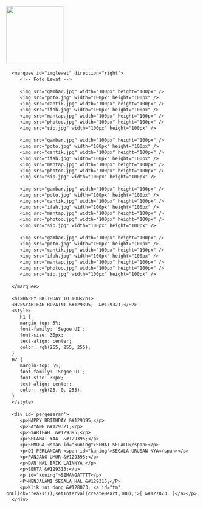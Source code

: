 <!DOCTYPE html>
<html>
<meta charset='UTF-8' />
<meta content='width=device-width, initial-scale=1, user-scalable=1, minimum-scale=1, maximum-scale=5'
   name='viewport' />
<meta content='IE=edge' http-equiv='X-UA-Compatible' />
<script src="https://cdn.jsdelivr.net/npm/sweetalert2@11.0.19/dist/sweetalert2.all.min.js"></script>
<script src="https://kit.fontawesome.com/4f3ce16e3e.js" crossorigin="anonymous"></script>
<link href="https://hey.likeadream.repl.co/style.css" rel="stylesheet" type="text/css" />

<head>
</head>

<body>
   <!-- Ganti Background -->
   <style>
      body {
         background-image: url("photoo.jpg");
         background-repeat: no-repeat;
         background-attachment: fixed;
         background-size: 100% 100%;
      }
   </style>

</script>

   <div id='Content'>
      <div id="bingkai" class="foto">
         <div class="image">
            <!-- Foto Akhir --><img src="https://i.postimg.cc/2jMdQdpN/hbd.jpg" width="150px" height="150px" />
         </div>
         <p id="teks1"></p>
         <p id="teks2"></p>
      </div>

      <marquee id="imglewat" direction="right">
         <!-- Foto Lewat -->

         <img src="gambar.jpg" width="100px" height="100px" />
         <img src="poto.jpg" width="100px" height="100px" />
         <img src="cantik.jpg" width="100px" height="100px" />
         <img src="ifah.jpg" width="100px" height="100px" />
         <img src="mantap.jpg" width="100px" height="100px" />
         <img src="photoo.jpg" width="100px" height="100px" />
         <img src="sip.jpg" width="100px" height="100px" />

         <img src="gambar.jpg" width="100px" height="100px" />
         <img src="poto.jpg" width="100px" height="100px" />
         <img src="cantik.jpg" width="100px" height="100px" />
         <img src="ifah.jpg" width="100px" height="100px" />
         <img src="mantap.jpg" width="100px" height="100px" />
         <img src="photoo.jpg" width="100px" height="100px" />
         <img src="sip.jpg" width="100px" height="100px" />

         <img src="gambar.jpg" width="100px" height="100px" />
         <img src="poto.jpg" width="100px" height="100px" />
         <img src="cantik.jpg" width="100px" height="100px" />
         <img src="ifah.jpg" width="100px" height="100px" />
         <img src="mantap.jpg" width="100px" height="100px" />
         <img src="photoo.jpg" width="100px" height="100px" />
         <img src="sip.jpg" width="100px" height="100px" />

         <img src="gambar.jpg" width="100px" height="100px" />
         <img src="poto.jpg" width="100px" height="100px" />
         <img src="cantik.jpg" width="100px" height="100px" />
         <img src="ifah.jpg" width="100px" height="100px" />
         <img src="mantap.jpg" width="100px" height="100px" />
         <img src="photoo.jpg" width="100px" height="100px" />
         <img src="sip.jpg" width="100px" height="100px" />

      </marquee>

      <h1>HAPPY BRITHDAY TO YOU</h1>
      <H2>SYARIFAH ROZAINI &#129395;  &#129321;</H2>
      <style>
         h1 {
         margin-top: 5%;
         font-family: 'Segoe UI';
         font-size: 30px;
         text-align: center;
         color: rgb(255, 255, 255);
      }
      H2 {
         margin-top: 5%;
         font-family: 'Segoe UI';
         font-size: 30px;
         text-align: center;
         color: rgb(25, 0, 255);
      }
      </style>

      <div id='pergeseran'>
         <p>HAPPY BRITHDAY &#129395;</p>
         <p>SAYANG &#129321;</p>
         <p>SYARIFAH  &#129395;</p>
         <p>SELAMAT YAA  &#129395;</p>
         <p>SEMOGA <span id="kuning">SEHAT SELALU</span></p>
         <p>DI PERLANCAR <span id="kuning">SEGALA URUSAN NYA</span></p>
         <p>PANJANG UMUR &#129395;</p>
         <p>DAN HAL BAIK LAINNYA </p>
         <p>SERTA &#129315;</p>
         <p id="kuning">SEMANGATTTT</p>
         <P>MENJALANI SEGALA HAL &#129315;</P>
         <p>Klik ini dong &#128073; <a id="tm" onClick='reaksi();setInterval(createHeart,100);'>[ &#127873; ]</a></p>
      </div>
   </div>

   <div id="bodyblur"></div>
   <script>
      var i = 0, teks1; teks1 =
         "Happy Birthday!"
      var u = 0, teks2; teks2 =
         "SYARIFAH ROZAINI"

      //Audio Link MP3
      function play() {
         var audio = new
            Audio("https://hey.likeadream.repl.co/FindMe.mp3"); audio.play();
      } const swals = Swal.mixin({ cancelButtonColor: '#909090', confirmButtonColor: '#2B2B2B', allowOutsideClick: false, });
   </script>

   <script>
      async function start() { await swals.fire('Hallo Syarifah Rozaini &#129321;'); setTimeout(mulai, 1200); imglwt(); play(); } start();
      function imglwt() { var marquee = document.getElementById("imglewat"); marquee.start(); document.getElementById('imglewat').style.display = "block"; }
      function showDiv() { document.getElementById('Content').style.opacity = "1"; }
      function iloveu() { document.getElementById('sp1').style.display = "none"; document.getElementById('sp2').style.display = "block"; document.getElementById('text2').style.display = "none"; }
      function mulai() { ketiknm(); showDiv(); } function ketiknm() { document.getElementById('pergeseran').style.opacity = "1"; document.getElementById('pergeseran').style.visibility = "visible"; document.getElementById('pergeseran').style.margin = "100px 0 0 0"; }

      //Reaksi
      async function reaksi() {
         document.getElementById('imglewat').style.display = "none"; document.getElementById('pergeseran').style.display = "none";
         document.getElementById('bodyblur').style.opacity = "1"; document.getElementById('bodyblur').style.visibility = "visible"; document.getElementById('bingkai').style.display = "block";
         textaksi();
      }
      function textaksi() { if (i < teks1.length) { document.getElementById("teks1").innerHTML += teks1.charAt(i); i++; setTimeout(textaksi, 100); } if (i == teks1.length) { setTimeout(textaksi2, 150); } }
      function textaksi2() { if (u < teks2.length) { document.getElementById("teks2").innerHTML += teks2.charAt(u); u++; setTimeout(textaksi2, 150); } if (u == teks2.length) { } }
   </script>

   <script>
      const body = document.querySelector("body");
      function createHeart() {
         const heart = document.createElement("div");
         heart.className = "fas fa-heart";
         heart.style.left = (Math.random() * 90) + "vw";
         heart.style.animationDuration = (Math.random() * 3) + 2 + "s"
         body.appendChild(heart);
      }
      setInterval(function name(params) {
         var heartArr = document.querySelectorAll(".fa-heart")
         if (heartArr.length > 100) {
            heartArr[0].remove()
         }
      }, 100)

   </script>

   </script>
</body>
</html>
